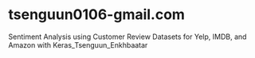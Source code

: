 # tsenguun0106-gmail.com
Sentiment Analysis using Customer Review Datasets for Yelp, IMDB, and Amazon with Keras_Tsenguun_Enkhbaatar
